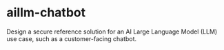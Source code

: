 # aillm-chatbot
Design a secure reference solution for an AI Large Language Model (LLM) use case, such as a customer-facing chatbot. 
